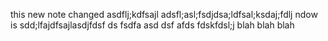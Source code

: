 
this new note changed 
asdflj;kdfsajl adsfl;asl;fsdjdsa;ldfsal;ksdaj;fdlj
ndow is sdd;lfajdfsajlasdjfdsf
ds
fsdfa
asd
dsf
afds fdskfdsl;j
blah blah blah

